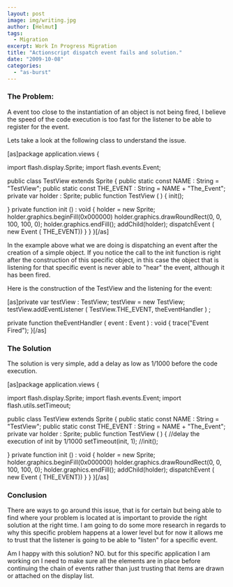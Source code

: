 ```yaml
---
layout: post
image: img/writing.jpg
author: [Helmut]
tags:
  - Migration
excerpt: Work In Progress Migration
title: "Actionscript dispatch event fails and solution."
date: "2009-10-08"
categories: 
  - "as-burst"
---
```


### The Problem:

A event too close to the instantiation of an object is not being fired, I believe the speed of the code execution is too fast for the listener to be able to register for the event.

Lets take a look at the following class to understand the issue.

\[as\]package application.views {

import flash.display.Sprite; import flash.events.Event;

public class TestView extends Sprite { public static const NAME : String = "TestView"; public static const THE\_EVENT : String = NAME + "The\_Event"; private var holder : Sprite; public function TestView ( ) { init();

} private function init () : void { holder = new Sprite; holder.graphics.beginFill(0x000000) holder.graphics.drawRoundRect(0, 0, 100, 100, 0); holder.graphics.endFill(); addChild(holder); dispatchEvent ( new Event ( THE\_EVENT)) } } }\[/as\]

In the example above what we are doing is dispatching an event after the creation of a simple object. If you notice the call to the init function is right after the construction of this specific object, in this case the object that is listening for that specific event is never able to "hear" the event, although it has been fired.

Here is the construction of the TestView and the listening for the event:

\[as\]private var testView : TestView; testView = new TestView; testView.addEventListener ( TestView.THE\_EVENT, theEventHandler ) ;

private function theEventHandler ( event : Event ) : void { trace("Event Fired"); }\[/as\]

### The Solution

The solution is very simple, add a delay as low as 1/1000 before the code execution.

\[as\]package application.views {

import flash.display.Sprite; import flash.events.Event; import flash.utils.setTimeout;

public class TestView extends Sprite { public static const NAME : String = "TestView"; public static const THE\_EVENT : String = NAME + "The\_Event"; private var holder : Sprite; public function TestView ( ) { //delay the execution of init by 1/1000 setTimeout(init, 1); //init();

} private function init () : void { holder = new Sprite; holder.graphics.beginFill(0x000000) holder.graphics.drawRoundRect(0, 0, 100, 100, 0); holder.graphics.endFill(); addChild(holder); dispatchEvent ( new Event ( THE\_EVENT)) } } }\[/as\]

### Conclusion

There are ways to go around this issue, that is for certain but being able to find where your problem is located at is important to provide the right solution at the right time. I am going to do some more research in regards to why this specific problem happens at a lower level but for now it allows me to trust that the listener is going to be able to "listen" for a specific event.

Am I happy with this solution? NO. but for this specific application I am working on I need to make sure all the elements are in place before continuing the chain of events rather than just trusting that items are drawn or attached on the display list.
